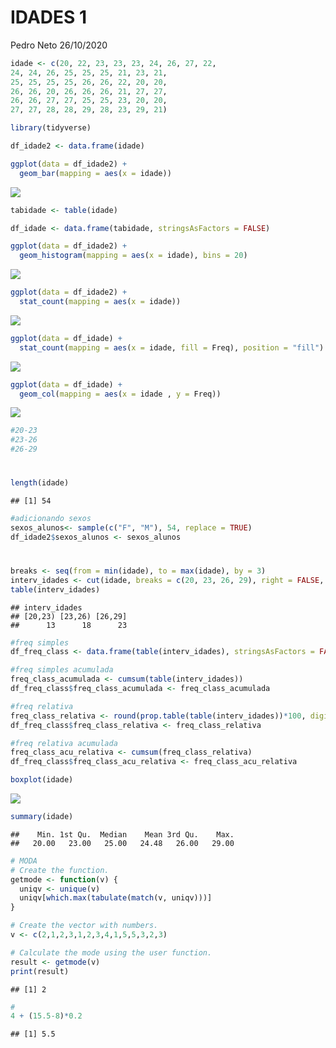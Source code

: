 IDADES 1
================
Pedro Neto
26/10/2020

``` r
idade <- c(20, 22, 23, 23, 23, 24, 26, 27, 22,
24, 24, 26, 25, 25, 25, 21, 23, 21,
25, 25, 25, 25, 26, 26, 22, 20, 20,
26, 26, 20, 26, 26, 26, 21, 27, 27,
26, 26, 27, 27, 25, 25, 23, 20, 20,
27, 27, 28, 28, 29, 28, 23, 29, 21)
```

``` r
library(tidyverse)
```

``` r
df_idade2 <- data.frame(idade)
```

``` r
ggplot(data = df_idade2) +
  geom_bar(mapping = aes(x = idade))
```

![](IDADES-1_files/figure-gfm/unnamed-chunk-3-1.png)<!-- -->

``` r
tabidade <- table(idade)
```

``` r
df_idade <- data.frame(tabidade, stringsAsFactors = FALSE)
```

``` r
ggplot(data = df_idade2) +
  geom_histogram(mapping = aes(x = idade), bins = 20)
```

![](IDADES-1_files/figure-gfm/unnamed-chunk-6-1.png)<!-- -->

``` r
ggplot(data = df_idade2) +
  stat_count(mapping = aes(x = idade))
```

![](IDADES-1_files/figure-gfm/unnamed-chunk-7-1.png)<!-- -->

``` r
ggplot(data = df_idade) +
  stat_count(mapping = aes(x = idade, fill = Freq), position = "fill")
```

![](IDADES-1_files/figure-gfm/unnamed-chunk-8-1.png)<!-- -->

``` r
ggplot(data = df_idade) +
  geom_col(mapping = aes(x = idade , y = Freq))
```

![](IDADES-1_files/figure-gfm/unnamed-chunk-9-1.png)<!-- -->

``` r
#20-23
#23-26
#26-29
```

# 

``` r
length(idade)
```

    ## [1] 54

``` r
#adicionando sexos
sexos_alunos<- sample(c("F", "M"), 54, replace = TRUE)
df_idade2$sexos_alunos <- sexos_alunos
```

# 

``` r
breaks <- seq(from = min(idade), to = max(idade), by = 3)
interv_idades <- cut(idade, breaks = c(20, 23, 26, 29), right = FALSE, include.lowest = TRUE)
table(interv_idades)
```

    ## interv_idades
    ## [20,23) [23,26) [26,29] 
    ##      13      18      23

``` r
#freq simples
df_freq_class <- data.frame(table(interv_idades), stringsAsFactors = FALSE)
```

``` r
#freq simples acumulada
freq_class_acumulada <- cumsum(table(interv_idades))
df_freq_class$freq_class_acumulada <- freq_class_acumulada
```

``` r
#freq relativa
freq_class_relativa <- round(prop.table(table(interv_idades))*100, digits = 2) 
df_freq_class$freq_class_relativa <- freq_class_relativa
```

``` r
#freq relativa acumulada
freq_class_acu_relativa <- cumsum(freq_class_relativa)
df_freq_class$freq_class_acu_relativa <- freq_class_acu_relativa
```

``` r
boxplot(idade)
```

![](IDADES-1_files/figure-gfm/unnamed-chunk-18-1.png)<!-- -->

``` r
summary(idade)
```

    ##    Min. 1st Qu.  Median    Mean 3rd Qu.    Max. 
    ##   20.00   23.00   25.00   24.48   26.00   29.00

``` r
# MODA
# Create the function.
getmode <- function(v) {
  uniqv <- unique(v)
  uniqv[which.max(tabulate(match(v, uniqv)))]
}
```

``` r
# Create the vector with numbers.
v <- c(2,1,2,3,1,2,3,4,1,5,5,3,2,3)
```

``` r
# Calculate the mode using the user function.
result <- getmode(v)
print(result)
```

    ## [1] 2

``` r
# 
4 + (15.5-8)*0.2
```

    ## [1] 5.5
